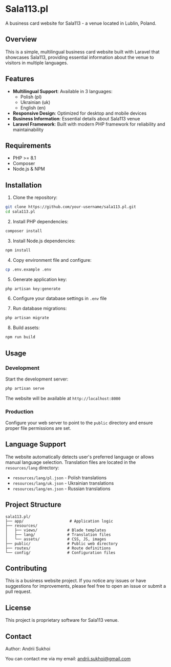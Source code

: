 # Sala113.pl

A business card website for Sala113 - a venue located in Lublin, Poland.

## Overview

This is a simple, multilingual business card website built with Laravel that showcases Sala113, providing essential information about the venue to visitors in multiple languages.

## Features

- **Multilingual Support**: Available in 3 languages:
  - Polish (pl)
  - Ukrainian (uk) 
  - English (en)
- **Responsive Design**: Optimized for desktop and mobile devices
- **Business Information**: Essential details about Sala113 venue
- **Laravel Framework**: Built with modern PHP framework for reliability and maintainability

## Requirements

- PHP >= 8.1
- Composer
- Node.js & NPM

## Installation

1. Clone the repository:
```bash
git clone https://github.com/your-username/sala113.pl.git
cd sala113.pl
```

2. Install PHP dependencies:
```bash
composer install
```

3. Install Node.js dependencies:
```bash
npm install
```

4. Copy environment file and configure:
```bash
cp .env.example .env
```

5. Generate application key:
```bash
php artisan key:generate
```

6. Configure your database settings in `.env` file

7. Run database migrations:
```bash
php artisan migrate
```

8. Build assets:
```bash
npm run build
```

## Usage

### Development
Start the development server:
```bash
php artisan serve
```

The website will be available at `http://localhost:8000`

### Production
Configure your web server to point to the `public` directory and ensure proper file permissions are set.

## Language Support

The website automatically detects user's preferred language or allows manual language selection. Translation files are located in the `resources/lang` directory:

- `resources/lang/pl.json` - Polish translations
- `resources/lang/uk.json` - Ukrainian translations  
- `resources/lang/en.json` - Russian translations

## Project Structure

```
sala113.pl/
├── app/                    # Application logic
├── resources/
│   ├── views/             # Blade templates
│   ├── lang/              # Translation files
│   └── assets/            # CSS, JS, images
├── public/                # Public web directory
├── routes/                # Route definitions
└── config/                # Configuration files
```

## Contributing

This is a business website project. If you notice any issues or have suggestions for improvements, please feel free to open an issue or submit a pull request.

## License

This project is proprietary software for Sala113 venue.

## Contact

Author: Andrii Sukhoi

You can contact me via my email: andrii.sukhoi@gmail.com